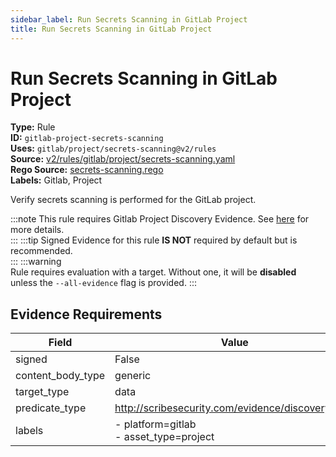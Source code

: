 ```yaml
---
sidebar_label: Run Secrets Scanning in GitLab Project
title: Run Secrets Scanning in GitLab Project
---  
```

# Run Secrets Scanning in GitLab Project  
**Type:** Rule  
**ID:** `gitlab-project-secrets-scanning`  
**Uses:** `gitlab/project/secrets-scanning@v2/rules`  
**Source:** [v2/rules/gitlab/project/secrets-scanning.yaml](https://github.com/scribe-public/sample-policies/blob/main/v2/rules/gitlab/project/secrets-scanning.yaml)  
**Rego Source:** [secrets-scanning.rego](https://github.com/scribe-public/sample-policies/blob/main/v2/rules/gitlab/project/secrets-scanning.rego)  
**Labels:** Gitlab, Project  

Verify secrets scanning is performed for the GitLab project.

:::note 
This rule requires Gitlab Project Discovery Evidence. See [here](https://scribe-security.netlify.app/platforms/discover#gitlab-discovery) for more details.  
::: 
:::tip 
Signed Evidence for this rule **IS NOT** required by default but is recommended.  
::: 
:::warning  
Rule requires evaluation with a target. Without one, it will be **disabled** unless the `--all-evidence` flag is provided.
::: 

## Evidence Requirements  
| Field | Value |
|-------|-------|
| signed | False |
| content_body_type | generic |
| target_type | data |
| predicate_type | http://scribesecurity.com/evidence/discovery/v0.1 |
| labels | - platform=gitlab<br/>- asset_type=project |

